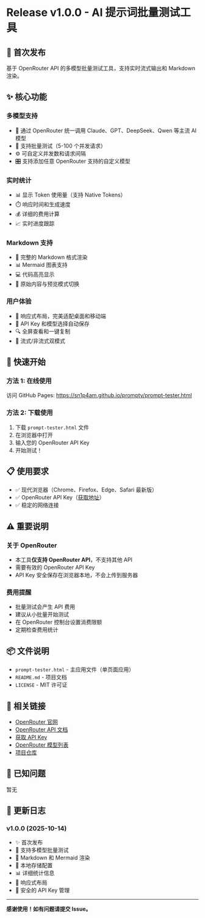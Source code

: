# Release v1.0.0 - AI 提示词批量测试工具

## 🎉 首次发布

基于 OpenRouter API 的多模型批量测试工具，支持实时流式输出和 Markdown 渲染。

## ✨ 核心功能

### 多模型支持
- 🤖 通过 OpenRouter 统一调用 Claude、GPT、DeepSeek、Qwen 等主流 AI 模型
- 🔄 支持批量测试（5-100 个并发请求）
- ⚙️ 可自定义并发数和请求间隔
- 🎛️ 支持添加任意 OpenRouter 支持的自定义模型

### 实时统计
- 📊 显示 Token 使用量（支持 Native Tokens）
- ⏱️ 响应时间和生成速度
- 💰 详细的费用计算
- 📈 实时进度跟踪

### Markdown 支持
- 📝 完整的 Markdown 格式渲染
- 📊 Mermaid 图表支持
- 💻 代码高亮显示
- 🔄 原始内容与预览模式切换

### 用户体验
- 🎨 响应式布局，完美适配桌面和移动端
- 💾 API Key 和模型选择自动保存
- 🔍 全屏查看和一键复制
- 🌊 流式/非流式双模式

## 🚀 快速开始

### 方法 1: 在线使用
访问 GitHub Pages: https://sn1p4am.github.io/prompty/prompt-tester.html

### 方法 2: 下载使用
1. 下载 `prompt-tester.html` 文件
2. 在浏览器中打开
3. 输入您的 OpenRouter API Key
4. 开始测试！

## 📋 使用要求

- ✅ 现代浏览器（Chrome、Firefox、Edge、Safari 最新版）
- ✅ OpenRouter API Key（[获取地址](https://openrouter.ai/keys)）
- ✅ 稳定的网络连接

## ⚠️ 重要说明

### 关于 OpenRouter
- 本工具**仅支持 OpenRouter API**，不支持其他 API
- 需要有效的 OpenRouter API Key
- API Key 安全保存在浏览器本地，不会上传到服务器

### 费用提醒
- 批量测试会产生 API 费用
- 建议从小批量开始测试
- 在 OpenRouter 控制台设置消费限额
- 定期检查费用统计

## 📦 文件说明

- `prompt-tester.html` - 主应用文件（单页面应用）
- `README.md` - 项目文档
- `LICENSE` - MIT 许可证

## 🔗 相关链接

- [OpenRouter 官网](https://openrouter.ai/)
- [OpenRouter API 文档](https://openrouter.ai/docs)
- [获取 API Key](https://openrouter.ai/keys)
- [OpenRouter 模型列表](https://openrouter.ai/models)
- [项目仓库](https://github.com/sn1p4am/prompty)

## 🐛 已知问题

暂无

## 📝 更新日志

### v1.0.0 (2025-10-14)
- ✨ 首次发布
- 🎨 支持多模型批量测试
- 📝 Markdown 和 Mermaid 渲染
- 💾 本地存储配置
- 📊 详细统计信息
- 🎯 响应式布局
- 🔐 安全的 API Key 管理

---

**感谢使用！如有问题请提交 Issue。**
